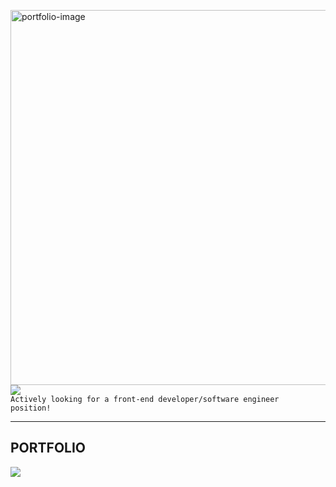 <a href="https://www.bertamatu.com" target="_blank"><img src="https://github.com/bertamatu/bertamatu/blob/master/bertamatu500.gif" align="right" alt="portfolio-image" width="600" height="auto"></a>
<a href="https://www.linkedin.com/in/bertam/" target="_blank"><img src="https://img.icons8.com/color/96/000000/linkedin-2.png"/></a>
<br>
<code>Actively looking for a front-end developer/software engineer position!</code>
<hr>
<h2>PORTFOLIO</h2><a href="https://www.bertamatu.com" target="_blank"><img src="https://img.icons8.com/fluent/96/000000/portfolio.png"/></a>



